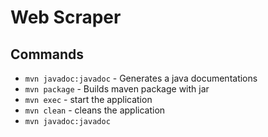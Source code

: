 # Web Scraper

## Commands
- `mvn javadoc:javadoc` - Generates a java documentations
- `mvn package` - Builds maven package with jar
- `mvn exec` - start the application
- `mvn clean` - cleans the application
- `mvn javadoc:javadoc`